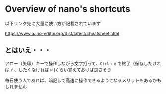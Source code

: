 # Overview of nano's shortcuts  

以下リンク先に大量に使い方が記載されています

https://www.nano-editor.org/dist/latest/cheatsheet.html

## とはいえ・・・

アロー（矢印）キーで操作しながら文字打って、`Ctrl` + `x` で終了（保存したければ `Y` 、したくなければ `N` )くらい覚えておけば良さそう

毎日使う人であれば、暗記して高速に操作できるようになるメリットもあるかもしれません
